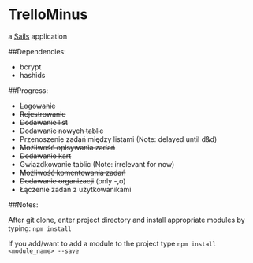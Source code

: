 # TrelloMinus

a [Sails](http://sailsjs.org) application

##Dependencies:
* bcrypt
* hashids

##Progress:
* ~~Logowanie~~
* ~~Rejestrowanie~~
* ~~Dodawanie list~~
* ~~Dodawanie nowych tablic~~
* Przenoszenie zadań między listami (Note: delayed until d&d)
* ~~Możliwość opisywania zadań~~
* ~~Dodawanie kart~~
* Gwiazdkowanie tablic (Note: irrelevant for now)
* ~~Możliwość komentowania zadań~~
* ~~Dodawanie organizacji~~ (only -,o)
* Łączenie zadań z użytkowanikami


##Notes:

After git clone, enter project directory and install appropriate modules by typing:
`npm install`

If you add/want to add a module to the project type
`npm install <module_name> --save`
